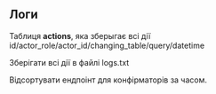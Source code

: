 ## Логи
Таблиця **actions**, яка зберыгає всі дії id/actor_role/actor_id/changing_table/query/datetime

Зберігати всі дії в файлі logs.txt

Відсортувати ендпоінт для конфірматорів за часом.
